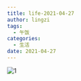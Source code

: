 ```yaml
---
title: life-2021-04-27
author: lingzi
tags:
  - 午饭
categories:
  - 生活
date: 2021-04-27
---
```



![1](./1.jpg)